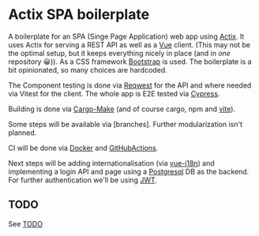 # Actix SPA boilerplate

A boilerplate for an SPA (Singe Page Application) web app using [Actix](https://actix.rs/).
It uses Actix for serving a REST API as well as a [Vue](https://vuejs.org/)
client. (This may not be the optimal setup, but it keeps everything
nicely in place (and in *one* repository :grinning:)).
As a CSS framework [Bootstrap](https://getbootstrap.com/) is used.
The boilerplate is a bit opinionated, so many choices are hardcoded.

The Component testing is done via [Reqwest](https://docs.rs/reqwest/latest/reqwest/) for the API
and where needed via Vitest for the client. The whole app is E2E tested
via [Cypress](https://www.cypress.io/).
 
Building is done via [Cargo-Make](https://docs.rs/crate/cargo-make/latest)
(and of course cargo, npm and [vite](https://vitejs.dev/)).

Some steps will be available via [branches]. Further modularization
isn't planned.

CI will be done via [Docker](https://www.docker.com/)
and [GitHubActions](https://github.com/features/actions). 

Next steps will be adding internationalisation (via [vue-i18n](https://vue-i18n.intlify.dev/))
and implementing a login API and page using a
[Postgresql](https://www.postgresql.org/) DB as the backend. For further
authentication we'll be using [JWT](https://jwt.io/).

## TODO
See [TODO](./TODO.md)
